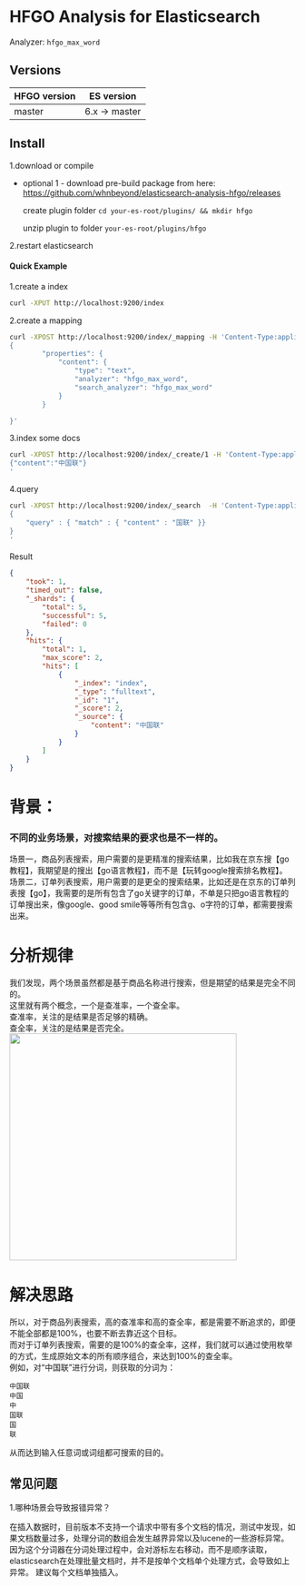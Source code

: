 HFGO Analysis for Elasticsearch
=============================

Analyzer:  `hfgo_max_word`

Versions
--------

HFGO version | ES version
-----------|-----------
master | 6.x -> master

Install
-------

1.download or compile

* optional 1 - download pre-build package from here: https://github.com/whnbeyond/elasticsearch-analysis-hfgo/releases

    create plugin folder `cd your-es-root/plugins/ && mkdir hfgo`

    unzip plugin to folder `your-es-root/plugins/hfgo`

2.restart elasticsearch



#### Quick Example

1.create a index

```bash
curl -XPUT http://localhost:9200/index
```

2.create a mapping

```bash
curl -XPOST http://localhost:9200/index/_mapping -H 'Content-Type:application/json' -d'
{
        "properties": {
            "content": {
                "type": "text",
                "analyzer": "hfgo_max_word",
                "search_analyzer": "hfgo_max_word"
            }
        }

}'
```

3.index some docs

```bash
curl -XPOST http://localhost:9200/index/_create/1 -H 'Content-Type:application/json' -d'
{"content":"中国联"}
'
```


4.query

```bash
curl -XPOST http://localhost:9200/index/_search  -H 'Content-Type:application/json' -d'
{
    "query" : { "match" : { "content" : "国联" }}
}
'
```

Result

```json
{
    "took": 1,
    "timed_out": false,
    "_shards": {
        "total": 5,
        "successful": 5,
        "failed": 0
    },
    "hits": {
        "total": 1,
        "max_score": 2,
        "hits": [
            {
                "_index": "index",
                "_type": "fulltext",
                "_id": "1",
                "_score": 2,
                "_source": {
                    "content": "中国联"
                }
            }
        ]
    }
}
```


# 背景：
### 不同的业务场景，对搜索结果的要求也是不一样的。<br>
场景一，商品列表搜索，用户需要的是更精准的搜索结果，比如我在京东搜【go 教程】，我期望是的搜出【go语言教程】，而不是【玩转google搜索排名教程】。<br>
场景二，订单列表搜索，用户需要的是更全的搜索结果，比如还是在京东的订单列表搜【go】，我需要的是所有包含了go关键字的订单，不单是只把go语言教程的订单搜出来，像google、good smile等等所有包含g、o字符的订单，都需要搜索出来。<br>

# 分析规律
我们发现，两个场景虽然都是基于商品名称进行搜索，但是期望的结果是完全不同的。<br>
这里就有两个概念，一个是查准率，一个查全率。<br>
查准率，关注的是结果是否足够的精确。<br>
查全率，关注的是结果是否完全。<br>
 <img src="https://pic1.zhimg.com/80/v2-daf544189929e98d7644522864e3b784_1440w.jpeg" width = "400" height = "400"   />
<br/>


# 解决思路
所以，对于商品列表搜索，高的查准率和高的查全率，都是需要不断追求的，即便不能全部都是100%，也要不断去靠近这个目标。<br>
而对于订单列表搜索，需要的是100%的查全率，这样，我们就可以通过使用枚举的方式，生成原始文本的所有顺序组合，来达到100%的查全率。<br>
例如，对“中国联”进行分词，则获取的分词为：

```
中国联
中国
中
国联
国
联
```
从而达到输入任意词或词组都可搜索的目的。

常见问题
-------

1.哪种场景会导致报错异常？

在插入数据时，目前版本不支持一个请求中带有多个文档的情况，测试中发现，如果文档数量过多，处理分词的数组会发生越界异常以及lucene的一些游标异常。因为这个分词器在分词处理过程中，会对游标左右移动，而不是顺序读取，elasticsearch在处理批量文档时，并不是按单个文档单个处理方式，会导致如上异常。
建议每个文档单独插入。


